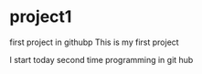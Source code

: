 # project1
first project in githubp
This is my first project 
<p>I start today second time programming in git hub</p>
